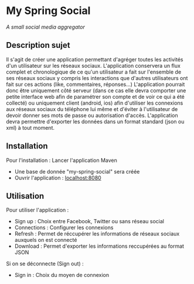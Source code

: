 # My Spring Social

*A small social media aggregator*

## Description sujet

Il s'agit de créer une application permettant d'agréger toutes les activités d'un utilisateur sur les réseaux sociaux.
L'application conservera un flux complet et chronologique de ce qu'un utilisateur a fait sur l'ensemble de ses réseaux sociaux y compris les interactions que d'autres utilisateurs ont fait sur ces actions (like, commentaires, réponses...)
L'application pourrait donc être uniquement côté serveur (dans ce cas elle devra comporter une petite interface web afin de paramétrer son compte et de voir ce qui a été collecté) ou uniquement client (android, ios) afin d'utiliser les connexions aux réseaux sociaux du téléphone lui même et d'éviter à l'utilisateur de devoir donner ses mots de passe ou autorisation d'accès.
L'application devra permettre d'exporter les données dans un format standard (json ou xml) à tout moment.

## Installation

Pour l'installation :
Lancer l'application Maven
* Une base de donnée "my-spring-social" sera créée
* Ouvrir l'application : [localhost:8080](http://localhost:8080)

## Utilisation

Pour utiliser l'application : 
* Sign up : Choix entre Facebook, Twitter ou sans réseau social
* Connections : Configurer les connexions
* Refresh : Permet de réccupérer les informations de réseaux sociaux auxquels on est connecté
* Download : Permet d'exporter les informations reccupérées au format JSON

Si on se déconnecte (Sign out) : 
* Sign in : Choix du moyen de connexion 



